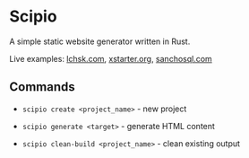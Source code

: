 # Scipio

A simple static website generator written in Rust.

Live examples: [lchsk.com](https://lchsk.com), [xstarter.org](https://xstarter.org), [sanchosql.com](https://sanchosql.com)

## Commands

- `scipio create <project_name>` - new project

- `scipio generate <target>` - generate HTML content

- `scipio clean-build <project_name>` - clean existing output

